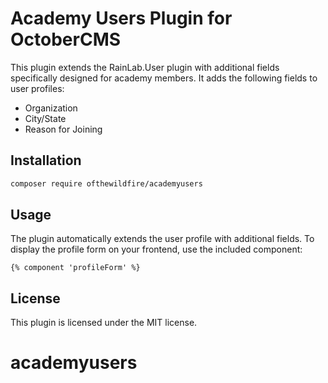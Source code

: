# Academy Users Plugin for OctoberCMS

This plugin extends the RainLab.User plugin with additional fields specifically designed for academy members. It adds the following fields to user profiles:

- Organization
- City/State
- Reason for Joining

## Installation

```bash
composer require ofthewildfire/academyusers
```

## Usage

The plugin automatically extends the user profile with additional fields. To display the profile form on your frontend, use the included component:

```twig
{% component 'profileForm' %}
```

## License

This plugin is licensed under the MIT license.
# academyusers

